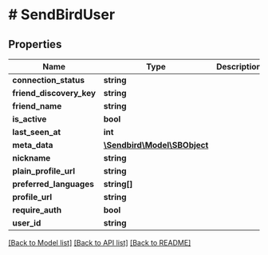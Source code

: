# # SendBirdUser

## Properties

Name | Type | Description | Notes
------------ | ------------- | ------------- | -------------
**connection_status** | **string** |  | [optional]
**friend_discovery_key** | **string** |  | [optional]
**friend_name** | **string** |  | [optional]
**is_active** | **bool** |  | [optional]
**last_seen_at** | **int** |  | [optional]
**meta_data** | [**\Sendbird\Model\SBObject**](SBObject.md) |  | [optional]
**nickname** | **string** |  | [optional]
**plain_profile_url** | **string** |  | [optional]
**preferred_languages** | **string[]** |  | [optional]
**profile_url** | **string** |  | [optional]
**require_auth** | **bool** |  | [optional]
**user_id** | **string** |  | [optional]

[[Back to Model list]](../../README.md#models) [[Back to API list]](../../README.md#endpoints) [[Back to README]](../../README.md)
